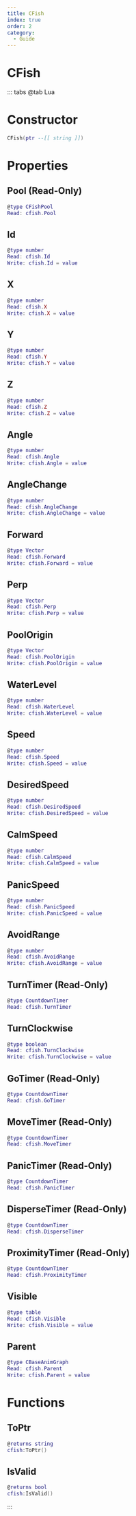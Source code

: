 ```yaml
---
title: CFish
index: true
order: 2
category:
  - Guide
---
```


# CFish

::: tabs
@tab Lua
# Constructor
```lua
CFish(ptr --[[ string ]])
```
# Properties
## Pool (Read-Only)
```lua
@type CFishPool
Read: cfish.Pool
```
## Id 
```lua
@type number
Read: cfish.Id
Write: cfish.Id = value
```
## X 
```lua
@type number
Read: cfish.X
Write: cfish.X = value
```
## Y 
```lua
@type number
Read: cfish.Y
Write: cfish.Y = value
```
## Z 
```lua
@type number
Read: cfish.Z
Write: cfish.Z = value
```
## Angle 
```lua
@type number
Read: cfish.Angle
Write: cfish.Angle = value
```
## AngleChange 
```lua
@type number
Read: cfish.AngleChange
Write: cfish.AngleChange = value
```
## Forward 
```lua
@type Vector
Read: cfish.Forward
Write: cfish.Forward = value
```
## Perp 
```lua
@type Vector
Read: cfish.Perp
Write: cfish.Perp = value
```
## PoolOrigin 
```lua
@type Vector
Read: cfish.PoolOrigin
Write: cfish.PoolOrigin = value
```
## WaterLevel 
```lua
@type number
Read: cfish.WaterLevel
Write: cfish.WaterLevel = value
```
## Speed 
```lua
@type number
Read: cfish.Speed
Write: cfish.Speed = value
```
## DesiredSpeed 
```lua
@type number
Read: cfish.DesiredSpeed
Write: cfish.DesiredSpeed = value
```
## CalmSpeed 
```lua
@type number
Read: cfish.CalmSpeed
Write: cfish.CalmSpeed = value
```
## PanicSpeed 
```lua
@type number
Read: cfish.PanicSpeed
Write: cfish.PanicSpeed = value
```
## AvoidRange 
```lua
@type number
Read: cfish.AvoidRange
Write: cfish.AvoidRange = value
```
## TurnTimer (Read-Only)
```lua
@type CountdownTimer
Read: cfish.TurnTimer
```
## TurnClockwise 
```lua
@type boolean
Read: cfish.TurnClockwise
Write: cfish.TurnClockwise = value
```
## GoTimer (Read-Only)
```lua
@type CountdownTimer
Read: cfish.GoTimer
```
## MoveTimer (Read-Only)
```lua
@type CountdownTimer
Read: cfish.MoveTimer
```
## PanicTimer (Read-Only)
```lua
@type CountdownTimer
Read: cfish.PanicTimer
```
## DisperseTimer (Read-Only)
```lua
@type CountdownTimer
Read: cfish.DisperseTimer
```
## ProximityTimer (Read-Only)
```lua
@type CountdownTimer
Read: cfish.ProximityTimer
```
## Visible 
```lua
@type table
Read: cfish.Visible
Write: cfish.Visible = value
```
## Parent 
```lua
@type CBaseAnimGraph
Read: cfish.Parent
Write: cfish.Parent = value
```
# Functions
## ToPtr
```lua
@returns string
cfish:ToPtr()
```
## IsValid
```lua
@returns bool
cfish:IsValid()
```

:::